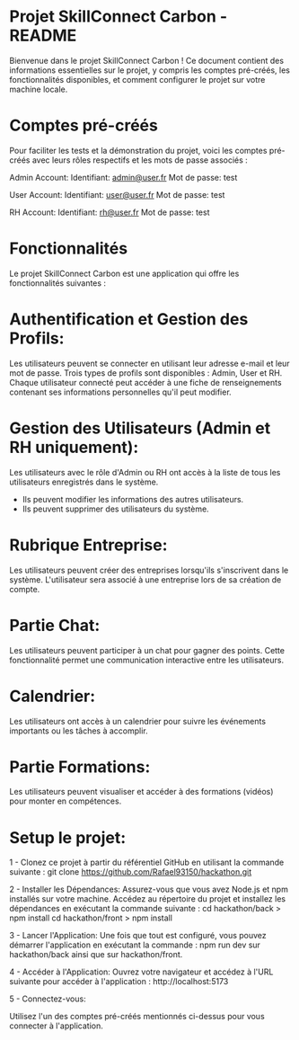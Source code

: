 # Projet SkillConnect Carbon - README
Bienvenue dans le projet SkillConnect Carbon ! Ce document contient des informations essentielles sur le projet, y compris les comptes pré-créés, les fonctionnalités disponibles, et comment configurer le projet sur votre machine locale.

# Comptes pré-créés
Pour faciliter les tests et la démonstration du projet, voici les comptes pré-créés avec leurs rôles respectifs et les mots de passe associés :

Admin Account:
Identifiant: admin@user.fr
Mot de passe: test

User Account:
Identifiant: user@user.fr
Mot de passe: test

RH Account:
Identifiant: rh@user.fr
Mot de passe: test

# Fonctionnalités
Le projet SkillConnect Carbon est une application qui offre les fonctionnalités suivantes :

# Authentification et Gestion des Profils:

Les utilisateurs peuvent se connecter en utilisant leur adresse e-mail et leur mot de passe.
Trois types de profils sont disponibles : Admin, User et RH.
Chaque utilisateur connecté peut accéder à une fiche de renseignements contenant ses informations personnelles qu'il peut modifier.

# Gestion des Utilisateurs (Admin et RH uniquement):

Les utilisateurs avec le rôle d'Admin ou RH ont accès à la liste de tous les utilisateurs enregistrés dans le système.
- Ils peuvent modifier les informations des autres utilisateurs.
- Ils peuvent supprimer des utilisateurs du système.

# Rubrique Entreprise:

Les utilisateurs peuvent créer des entreprises lorsqu'ils s'inscrivent dans le système.
L'utilisateur sera associé à une entreprise lors de sa création de compte.

# Partie Chat:

Les utilisateurs peuvent participer à un chat pour gagner des points. Cette fonctionnalité permet une communication interactive entre les utilisateurs.

# Calendrier:

Les utilisateurs ont accès à un calendrier pour suivre les événements importants ou les tâches à accomplir.

# Partie Formations:

Les utilisateurs peuvent visualiser et accéder à des formations (vidéos) pour monter en compétences.


# Setup le projet:

1 - Clonez ce projet à partir du référentiel GitHub en utilisant la commande suivante :
git clone https://github.com/Rafael93150/hackathon.git

2 - Installer les Dépendances:
Assurez-vous que vous avez Node.js et npm installés sur votre machine.
Accédez au répertoire du projet et installez les dépendances en exécutant la commande suivante :
cd hackathon/back > npm install
cd hackathon/front > npm install

3 - Lancer l'Application:
Une fois que tout est configuré, vous pouvez démarrer l'application en exécutant la commande :
npm run dev sur hackathon/back ainsi que sur hackathon/front.

4 - Accéder à l'Application:
Ouvrez votre navigateur et accédez à l'URL suivante pour accéder à l'application :
http://localhost:5173

5 - Connectez-vous:

Utilisez l'un des comptes pré-créés mentionnés ci-dessus pour vous connecter à l'application.
